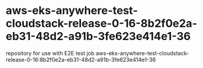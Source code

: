 # aws-eks-anywhere-test-cloudstack-release-0-16-8b2f0e2a-eb31-48d2-a91b-3fe623e414e1-36
repository for use with E2E test job aws-eks-anywhere-test-cloudstack-release-0-16:8b2f0e2a-eb31-48d2-a91b-3fe623e414e1-36

